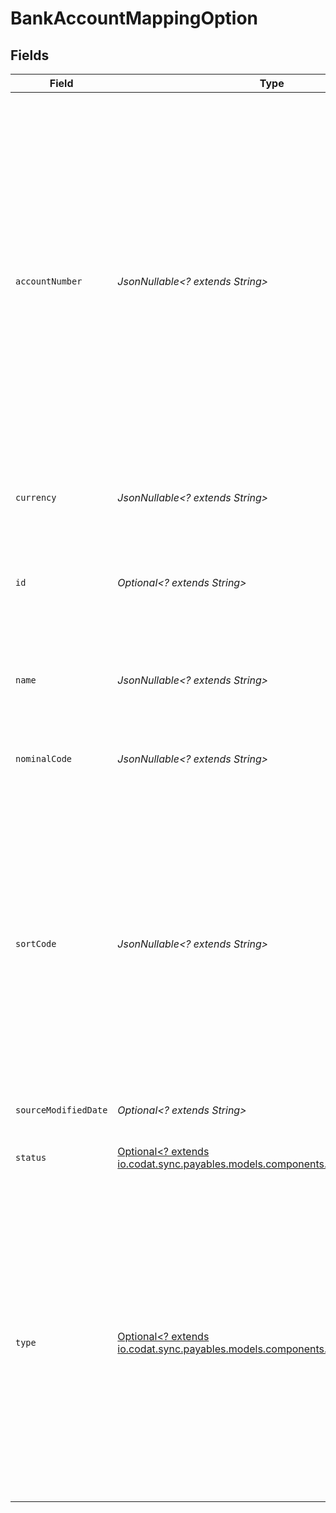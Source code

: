 # BankAccountMappingOption


## Fields

| Field                                                                                                                                                                                                                                                                   | Type                                                                                                                                                                                                                                                                    | Required                                                                                                                                                                                                                                                                | Description                                                                                                                                                                                                                                                             | Example                                                                                                                                                                                                                                                                 |
| ----------------------------------------------------------------------------------------------------------------------------------------------------------------------------------------------------------------------------------------------------------------------- | ----------------------------------------------------------------------------------------------------------------------------------------------------------------------------------------------------------------------------------------------------------------------- | ----------------------------------------------------------------------------------------------------------------------------------------------------------------------------------------------------------------------------------------------------------------------- | ----------------------------------------------------------------------------------------------------------------------------------------------------------------------------------------------------------------------------------------------------------------------- | ----------------------------------------------------------------------------------------------------------------------------------------------------------------------------------------------------------------------------------------------------------------------- |
| `accountNumber`                                                                                                                                                                                                                                                         | *JsonNullable<? extends String>*                                                                                                                                                                                                                                        | :heavy_minus_sign:                                                                                                                                                                                                                                                      | Account number for the bank account.<br/><br/>Xero integrations<br/>Only a UK account number shows for bank accounts with GBP currency and a combined total of sort code and account number that equals 14 digits, For non-GBP accounts, the full bank account number is populated. |                                                                                                                                                                                                                                                                         |
| `currency`                                                                                                                                                                                                                                                              | *JsonNullable<? extends String>*                                                                                                                                                                                                                                        | :heavy_minus_sign:                                                                                                                                                                                                                                                      | The bank account's base currency.                                                                                                                                                                                                                                       |                                                                                                                                                                                                                                                                         |
| `id`                                                                                                                                                                                                                                                                    | *Optional<? extends String>*                                                                                                                                                                                                                                            | :heavy_minus_sign:                                                                                                                                                                                                                                                      | Identifier for the account, unique for the company in the accounting platform.                                                                                                                                                                                          | 3d5a8e00-d108-4045-8823-7f342676cffa                                                                                                                                                                                                                                    |
| `name`                                                                                                                                                                                                                                                                  | *JsonNullable<? extends String>*                                                                                                                                                                                                                                        | :heavy_minus_sign:                                                                                                                                                                                                                                                      | Name of the bank account in the accounting platform.                                                                                                                                                                                                                    | Bank of Dave current account                                                                                                                                                                                                                                            |
| `nominalCode`                                                                                                                                                                                                                                                           | *JsonNullable<? extends String>*                                                                                                                                                                                                                                        | :heavy_minus_sign:                                                                                                                                                                                                                                                      | Code used to identify each nominal account for a business.                                                                                                                                                                                                              |                                                                                                                                                                                                                                                                         |
| `sortCode`                                                                                                                                                                                                                                                              | *JsonNullable<? extends String>*                                                                                                                                                                                                                                        | :heavy_minus_sign:                                                                                                                                                                                                                                                      | Sort code for the bank account.<br/><br/>Xero integrations<br/>The sort code is only displayed when the currency = GBP and the sort code and account number sum to 14 digits. For non-GBP accounts, this field is not populated.                                        |                                                                                                                                                                                                                                                                         |
| `sourceModifiedDate`                                                                                                                                                                                                                                                    | *Optional<? extends String>*                                                                                                                                                                                                                                            | :heavy_minus_sign:                                                                                                                                                                                                                                                      | N/A                                                                                                                                                                                                                                                                     | 2022-10-23 00:00:00 +0000 UTC                                                                                                                                                                                                                                           |
| `status`                                                                                                                                                                                                                                                                | [Optional<? extends io.codat.sync.payables.models.components.BankAccountStatus>](../../models/components/BankAccountStatus.md)                                                                                                                                          | :heavy_minus_sign:                                                                                                                                                                                                                                                      | The current status of the bank account.                                                                                                                                                                                                                                 |                                                                                                                                                                                                                                                                         |
| `type`                                                                                                                                                                                                                                                                  | [Optional<? extends io.codat.sync.payables.models.components.AccountType>](../../models/components/AccountType.md)                                                                                                                                                      | :heavy_minus_sign:                                                                                                                                                                                                                                                      | The type of transactions and balances on the account.  <br/>For Credit accounts, positive balances are liabilities, and positive transactions **reduce** liabilities.  <br/>For Debit accounts, positive balances are assets, and positive transactions **increase** assets. |                                                                                                                                                                                                                                                                         |